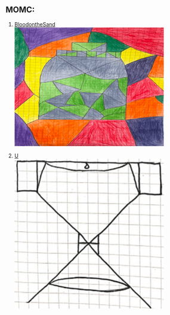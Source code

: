 MOMC:
------ 

1. [BloodontheSand][BloodontheSand]  
[<img src="images/Bottle.png" width="400" alt="snake game">][BloodontheSand]

2. [U][U]  
[<img src="images/U.png" width="400" alt="battle Arena game">][U]

[BloodontheSand]: https://ameverythingand.github.io/Blood-on-the-Sand/
[U]: https://ameverythingand.github.io/U/
